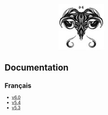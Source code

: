 <p align="center"><img src=".gitbook/assets/toulousain79.gif" height="150"></p>

# Documentation

## Français

* [v6.0](https://mysb.gitbook.io/doc/)
* [v5.4](https://mysb.gitbook.io/doc/v/v5.4_fr/)
* [v5.3](https://mysb.gitbook.io/doc/v/v5.3_fr/)
